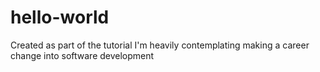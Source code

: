 # hello-world
Created as part of the tutorial
I'm heavily contemplating making a career change into software development
